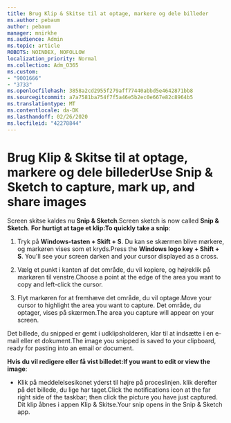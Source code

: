 ```yaml
---
title: Brug Klip & Skitse til at optage, markere og dele billeder
ms.author: pebaum
author: pebaum
manager: mnirkhe
ms.audience: Admin
ms.topic: article
ROBOTS: NOINDEX, NOFOLLOW
localization_priority: Normal
ms.collection: Adm_O365
ms.custom:
- "9001666"
- "3733"
ms.openlocfilehash: 3858a2cd2955f279aff77440abbd5e4642871bb8
ms.sourcegitcommit: a7a7581ba754f7f5a46e5b2ec0e667e82c8964b5
ms.translationtype: MT
ms.contentlocale: da-DK
ms.lasthandoff: 02/26/2020
ms.locfileid: "42278844"
---
```

# <a name="use-snip--sketch-to-capture-mark-up-and-share-images"></a><span data-ttu-id="cfee3-102">Brug Klip & Skitse til at optage, markere og dele billeder</span><span class="sxs-lookup"><span data-stu-id="cfee3-102">Use Snip & Sketch to capture, mark up, and share images</span></span>

<span data-ttu-id="cfee3-103">Screen skitse kaldes nu **Snip & Sketch**.</span><span class="sxs-lookup"><span data-stu-id="cfee3-103">Screen sketch is now called **Snip & Sketch**.</span></span> <span data-ttu-id="cfee3-104">**For hurtigt at tage et klip:**</span><span class="sxs-lookup"><span data-stu-id="cfee3-104">**To quickly take a snip**:</span></span>

1. <span data-ttu-id="cfee3-105">Tryk på **Windows-tasten + Skift + S**. Du kan se skærmen blive mørkere, og markøren vises som et kryds.</span><span class="sxs-lookup"><span data-stu-id="cfee3-105">Press the **Windows logo key + Shift + S**. You'll see your screen darken and your cursor displayed as a cross.</span></span> 

2. <span data-ttu-id="cfee3-106">Vælg et punkt i kanten af det område, du vil kopiere, og højreklik på markøren til venstre.</span><span class="sxs-lookup"><span data-stu-id="cfee3-106">Choose a point at the edge of the area you want to copy and left-click the cursor.</span></span> 

3. <span data-ttu-id="cfee3-107">Flyt markøren for at fremhæve det område, du vil optage.</span><span class="sxs-lookup"><span data-stu-id="cfee3-107">Move your cursor to highlight the area you want to capture.</span></span> <span data-ttu-id="cfee3-108">Det område, du optager, vises på skærmen.</span><span class="sxs-lookup"><span data-stu-id="cfee3-108">The area you capture will appear on your screen.</span></span>

<span data-ttu-id="cfee3-109">Det billede, du snipped er gemt i udklipsholderen, klar til at indsætte i en e-mail eller et dokument.</span><span class="sxs-lookup"><span data-stu-id="cfee3-109">The image you snipped is saved to your clipboard, ready for pasting into an email or document.</span></span> 

<span data-ttu-id="cfee3-110">**Hvis du vil redigere eller få vist billedet:**</span><span class="sxs-lookup"><span data-stu-id="cfee3-110">**If you want to edit or view the image**:</span></span> 

- <span data-ttu-id="cfee3-111">Klik på meddelelsesikonet yderst til højre på proceslinjen. klik derefter på det billede, du lige har taget.</span><span class="sxs-lookup"><span data-stu-id="cfee3-111">Click the notifications icon at the far right side of the taskbar; then click the picture you have just captured.</span></span> <span data-ttu-id="cfee3-112">Dit klip åbnes i appen Klip & Skitse.</span><span class="sxs-lookup"><span data-stu-id="cfee3-112">Your snip opens in the Snip & Sketch app.</span></span>
